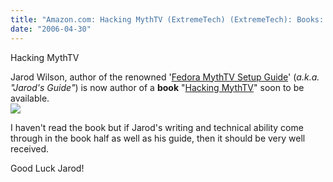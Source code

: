 ```yaml
---
title: "Amazon.com: Hacking MythTV (ExtremeTech) (ExtremeTech): Books: J. Wilson"
date: "2006-04-30"
---
```


Hacking MythTV  
  
Jarod Wilson, author of the renowned '[Fedora MythTV Setup Guide](http://wilsonet.com/mythtv/)' (_a.k.a. "Jarod's Guide"_) is now author of a **book** "[Hacking MythTV](http://www.amazon.com/exec/obidos/ASIN/0470037873/themythofhdtv-20?creative=327641&camp=14573&adid=0SCSXSEW6R0G3XBNR4Q9&link_code=as1)" soon to be available.  
![](images/hacking.mythtv.jpg)  
  
I haven't read the book but if Jarod's writing and technical ability come through in the book half as well as his guide, then it should be very well received.  
  
Good Luck Jarod!
